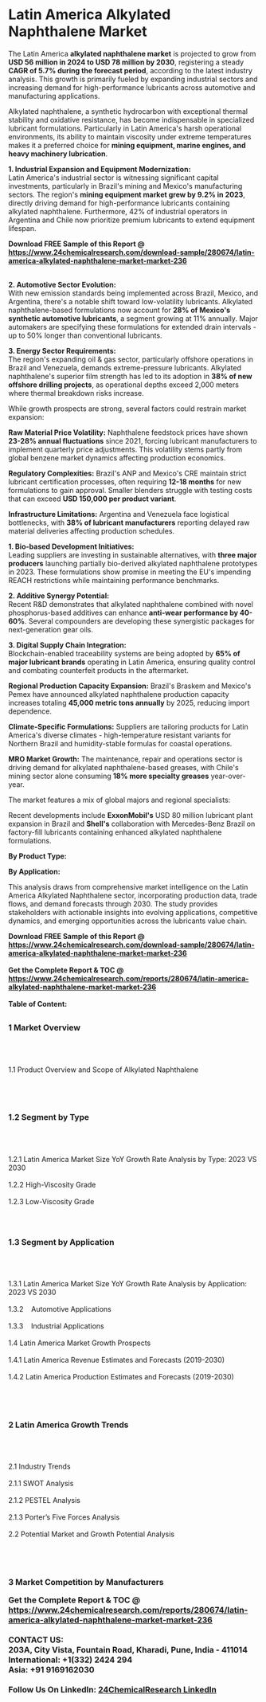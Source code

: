 <h1>Latin America Alkylated Naphthalene Market</h1><p>The Latin America <strong>alkylated naphthalene market</strong> is projected to grow from <strong>USD 56 million in 2024 to USD 78 million by 2030</strong>, registering a steady <strong>CAGR of 5.7% during the forecast period</strong>, according to the latest industry analysis. This growth is primarily fueled by expanding industrial sectors and increasing demand for high-performance lubricants across automotive and manufacturing applications.</p><p>Alkylated naphthalene, a synthetic hydrocarbon with exceptional thermal stability and oxidative resistance, has become indispensable in specialized lubricant formulations. Particularly in Latin America's harsh operational environments, its ability to maintain viscosity under extreme temperatures makes it a preferred choice for <strong>mining equipment, marine engines, and heavy machinery lubrication</strong>.</p><p><strong>1. Industrial Expansion and Equipment Modernization:</strong><br>
Latin America's industrial sector is witnessing significant capital investments, particularly in Brazil's mining and Mexico's manufacturing sectors. The region's <strong>mining equipment market grew by 9.2% in 2023</strong>, directly driving demand for high-performance lubricants containing alkylated naphthalene. Furthermore, 42% of industrial operators in Argentina and Chile now prioritize premium lubricants to extend equipment lifespan.</p><div><b>Download FREE Sample of this Report @ 
            <a href="https://www.24chemicalresearch.com/download-sample/280674/latin-america-alkylated-naphthalene-market-market-236">
            https://www.24chemicalresearch.com/download-sample/280674/latin-america-alkylated-naphthalene-market-market-236</a></b></div><br><p><strong>2. Automotive Sector Evolution:</strong><br>
With new emission standards being implemented across Brazil, Mexico, and Argentina, there's a notable shift toward low-volatility lubricants. Alkylated naphthalene-based formulations now account for <strong>28% of Mexico's synthetic automotive lubricants</strong>, a segment growing at 11% annually. Major automakers are specifying these formulations for extended drain intervals - up to 50% longer than conventional lubricants.</p><p><strong>3. Energy Sector Requirements:</strong><br>
The region's expanding oil &amp; gas sector, particularly offshore operations in Brazil and Venezuela, demands extreme-pressure lubricants. Alkylated naphthalene's superior film strength has led to its adoption in <strong>38% of new offshore drilling projects</strong>, as operational depths exceed 2,000 meters where thermal breakdown risks increase.</p><p>While growth prospects are strong, several factors could restrain market expansion:</p><p><strong>Raw Material Price Volatility:</strong> Naphthalene feedstock prices have shown <strong>23-28% annual fluctuations</strong> since 2021, forcing lubricant manufacturers to implement quarterly price adjustments. This volatility stems partly from global benzene market dynamics affecting production economics.</p><p><strong>Regulatory Complexities:</strong> Brazil's ANP and Mexico's CRE maintain strict lubricant certification processes, often requiring <strong>12-18 months</strong> for new formulations to gain approval. Smaller blenders struggle with testing costs that can exceed <strong>USD 150,000 per product variant</strong>.</p><p><strong>Infrastructure Limitations:</strong> Argentina and Venezuela face logistical bottlenecks, with <strong>38% of lubricant manufacturers</strong> reporting delayed raw material deliveries affecting production schedules.</p><p><strong>1. Bio-based Development Initiatives:</strong><br>
Leading suppliers are investing in sustainable alternatives, with <strong>three major producers</strong> launching partially bio-derived alkylated naphthalene prototypes in 2023. These formulations show promise in meeting the EU's impending REACH restrictions while maintaining performance benchmarks.</p><p><strong>2. Additive Synergy Potential:</strong><br>
Recent R&amp;D demonstrates that alkylated naphthalene combined with novel phosphorus-based additives can enhance <strong>anti-wear performance by 40-60%</strong>. Several compounders are developing these synergistic packages for next-generation gear oils.</p><p><strong>3. Digital Supply Chain Integration:</strong><br>
Blockchain-enabled traceability systems are being adopted by <strong>65% of major lubricant brands</strong> operating in Latin America, ensuring quality control and combating counterfeit products in the aftermarket.</p><p><strong>Regional Production Capacity Expansion:</strong> Brazil's Braskem and Mexico's Pemex have announced alkylated naphthalene production capacity increases totaling <strong>45,000 metric tons annually</strong> by 2025, reducing import dependence.</p><p><strong>Climate-Specific Formulations:</strong> Suppliers are tailoring products for Latin America's diverse climates - high-temperature resistant variants for Northern Brazil and humidity-stable formulas for coastal operations.</p><p><strong>MRO Market Growth:</strong> The maintenance, repair and operations sector is driving demand for alkylated naphthalene-based greases, with Chile's mining sector alone consuming <strong>18% more specialty greases</strong> year-over-year.</p><p>The market features a mix of global majors and regional specialists:
</p><p>Recent developments include <strong>ExxonMobil's</strong> USD 80 million lubricant plant expansion in Brazil and <strong>Shell's</strong> collaboration with Mercedes-Benz Brazil on factory-fill lubricants containing enhanced alkylated naphthalene formulations.</p><p><strong>By Product Type:</strong></p><p><strong>By Application:</strong></p><p>This analysis draws from comprehensive market intelligence on the Latin America Alkylated Naphthalene sector, incorporating production data, trade flows, and demand forecasts through 2030. The study provides stakeholders with actionable insights into evolving applications, competitive dynamics, and emerging opportunities across the lubricants value chain.</p><div><b>Download FREE Sample of this Report @ 
            <a href="https://www.24chemicalresearch.com/download-sample/280674/latin-america-alkylated-naphthalene-market-market-236">
            https://www.24chemicalresearch.com/download-sample/280674/latin-america-alkylated-naphthalene-market-market-236</a></b></div><br><div><b>Get the Complete Report & TOC @ 
            <a href="https://www.24chemicalresearch.com/reports/280674/latin-america-alkylated-naphthalene-market-market-236">
            https://www.24chemicalresearch.com/reports/280674/latin-america-alkylated-naphthalene-market-market-236</a></b></div><br>
            <b>Table of Content:</b><p><h2><span style="font-size:16px"><strong>1 Market Overview&nbsp;&nbsp; &nbsp;</strong></span></h2><br />
<br />
<p>1.1 Product Overview and Scope of Alkylated Naphthalene&nbsp;</p><br />
<br />
<h2><strong><span style="font-size:16px">1.2 Segment by Type&nbsp;&nbsp; &nbsp;</span></strong></h2><br />
<br />
<p>1.2.1 Latin America Market Size YoY Growth Rate Analysis by Type: 2023 VS 2030&nbsp;&nbsp; &nbsp;<br /><br />
1.2.2 High-Viscosity Grade&nbsp;&nbsp; &nbsp;<br /><br />
1.2.3 Low-Viscosity Grade<br /><br />
<br />
<h2><span style="font-size:16px"><strong>1.3 Segment by Application&nbsp;&nbsp;</strong></span></h2><br />
<br />
<p>1.3.1 Latin America Market Size YoY Growth Rate Analysis by Application: 2023 VS 2030&nbsp;&nbsp; &nbsp;<br /><br />
1.3.2&nbsp;&nbsp; &nbsp;Automotive Applications<br /><br />
1.3.3&nbsp;&nbsp; &nbsp;Industrial Applications<br /><br />
1.4 Latin America Market Growth Prospects&nbsp;&nbsp; &nbsp;<br /><br />
1.4.1 Latin America Revenue Estimates and Forecasts (2019-2030)&nbsp;&nbsp; &nbsp;<br /><br />
1.4.2 Latin America Production Estimates and Forecasts (2019-2030)&nbsp;&nbsp;</p><br />
<br />
<h2><span style="font-size:16px"><strong>2 Latin America Growth Trends&nbsp;&nbsp; &nbsp;</strong></span></h2><br />
<br />
<p>2.1 Industry Trends&nbsp;&nbsp; &nbsp;<br /><br />
2.1.1 SWOT Analysis&nbsp;&nbsp; &nbsp;<br /><br />
2.1.2 PESTEL Analysis&nbsp;&nbsp; &nbsp;<br /><br />
2.1.3 Porter&rsquo;s Five Forces Analysis&nbsp;&nbsp; &nbsp;<br /><br />
2.2 Potential Market and Growth Potential Analysis&nbsp;&nbsp; &nbsp;</p><br />
<br />
<h2><span style="font-size:16px"><strong>3 Market Competition by Manufacturers</p><div><b>Get the Complete Report & TOC @ 
            <a href="https://www.24chemicalresearch.com/reports/280674/latin-america-alkylated-naphthalene-market-market-236">
            https://www.24chemicalresearch.com/reports/280674/latin-america-alkylated-naphthalene-market-market-236</a></b></div><br><b>CONTACT US:</b><br>
            203A, City Vista, Fountain Road, Kharadi, Pune, India - 411014<br>
            International: +1(332) 2424 294<br>
            Asia: +91 9169162030 <br><br>
            Follow Us On LinkedIn: <a href="https://www.linkedin.com/company/24chemicalresearch/">24ChemicalResearch LinkedIn</a>